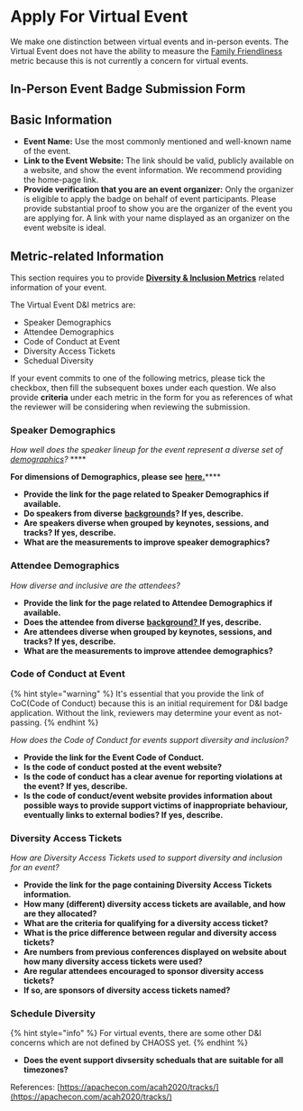 # Apply For Virtual Event

We make one distinction between virtual events and in-person events. The Virtual Event does not have the ability to measure the [Family Friendliness](https://chaoss.community/metric-family-friendliness/) metric because this is not currently a concern for virtual events.

## In-Person Event Badge Submission Form

## Basic Information

* **Event Name:** Use the most commonly mentioned and well-known name of the event.
* **Link to the Event Website:** The link should be valid, publicly available on a website, and show the event information. We recommend providing the home-page link.
* **Provide verification that you are an event organizer:** Only the organizer is eligible to apply the badge on behalf of event participants. Please provide substantial proof to show you are the organizer of the event you are applying for. A link with your name displayed as an organizer on the event website is ideal.

## Metric-related Information

This section requires you to provide [**Diversity & Inclusion Metrics**](https://github.com/chaoss/wg-diversity-inclusion/) related information of your event. 

The Virtual Event D&I metrics are:

* Speaker Demographics
* Attendee Demographics
* Code of Conduct at Event
* Diversity Access Tickets
* Schedual Diversity

If your event commits to one of the following metrics, please tick the checkbox, then fill the subsequent boxes under each question. We also provide **criteria** under each metric in the form for you as references of what the reviewer will be considering when reviewing the submission. 

### Speaker Demographics

_How well does the speaker lineup for the event represent a diverse set of_ [_demographics_](https://github.com/chaoss/wg-diversity-inclusion/tree/master/demographic-data)_?_ ****

**For dimensions of Demographics, please see** [**here.**](https://github.com/chaoss/wg-diversity-inclusion/tree/master/demographic-data)\*\*\*\*

* **Provide the link for the page related to Speaker Demographics if available.** 
* **Do speakers from diverse** [**backgrounds**](https://github.com/chaoss/wg-diversity-inclusion/tree/master/demographic-data#dimensions-of-demographics)**? If yes, describe.**
* **Are speakers diverse when grouped by keynotes, sessions, and tracks? If yes, describe.**
* **What are the measurements to improve speaker demographics?**

### Attendee Demographics

_How diverse and inclusive are the attendees?_

* **Provide the link for the page related to Attendee Demographics if available.**
* **Does the attendee from diverse** [**background?** ](https://github.com/chaoss/wg-diversity-inclusion/tree/master/demographic-data#dimensions-of-demographics)**If yes, describe.**
* **Are attendees diverse when grouped by keynotes, sessions, and tracks? If yes, describe.**
* **What are the measurements to improve attendee demographics?**

### Code of Conduct at Event

{% hint style="warning" %}
It's essential that you provide the link of CoC\(Code of Conduct\) because this is an initial requirement for D&I badge application. Without the link, reviewers may determine your event as not-passing.
{% endhint %}

_How does the Code of Conduct for events support diversity and inclusion?_

* **Provide the link for the Event Code of Conduct.** 
* **Is the code of conduct posted at the event website?** 
* **Is the code of conduct has a clear avenue for reporting violations at the event? If yes, describe.**
* **Is the code of conduct/event website provides information about possible ways to provide support victims of inappropriate behaviour, eventually links to external bodies? If yes, describe.**

### Diversity Access Tickets

_How are Diversity Access Tickets used to support diversity and inclusion for an event?_

* **Provide the link for the page containing Diversity Access Tickets information.**
* **How many \(different\) diversity access tickets are available, and how are they allocated?**
* **What are the criteria for qualifying for a diversity access ticket?**
* **What is the price difference between regular and diversity access tickets?**
* **Are numbers from previous conferences displayed on website about how many diversity access tickets were used?**
* **Are regular attendees encouraged to sponsor diversity access tickets?**
* **If so, are sponsors of diversity access tickets named?**

### Schedule Diversity

{% hint style="info" %}
For virtual events, there are some other D&I concerns which are not defined by CHAOSS yet.
{% endhint %}

* **Does the event support divsersity scheduals that are suitable for all timezones?**

References: [https://apachecon.com/acah2020/tracks/](https://apachecon.com/acah2020/tracks/)

